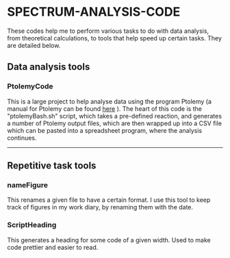 # SPECTRUM-ANALYSIS-CODE
These codes help me to perform various tasks to do with data analysis, from theoretical calculations, to tools that help speed up certain tasks. They are detailed below.

## Data analysis tools
### PtolemyCode
This is a large project to help analyse data using the program Ptolemy (a manual for Ptolemy can be found [here](https://www.phy.anl.gov/theory/ptolemy/ptolemy_manual.pdf "Ptolemy Manual") ). The heart of this code is the "ptolemyBash.sh" script, which takes a pre-defined reaction, and generates a number of Ptolemy output files, which are then wrapped up into a CSV file which can be pasted into a spreadsheet program, where the analysis continues.

---

## Repetitive task tools
### nameFigure
This renames a given file to have a certain format. I use this tool to keep track of figures in my work diary, by renaming them with the date.

### ScriptHeading
This generates a heading for some code of a given width. Used to make code prettier and easier to read.
